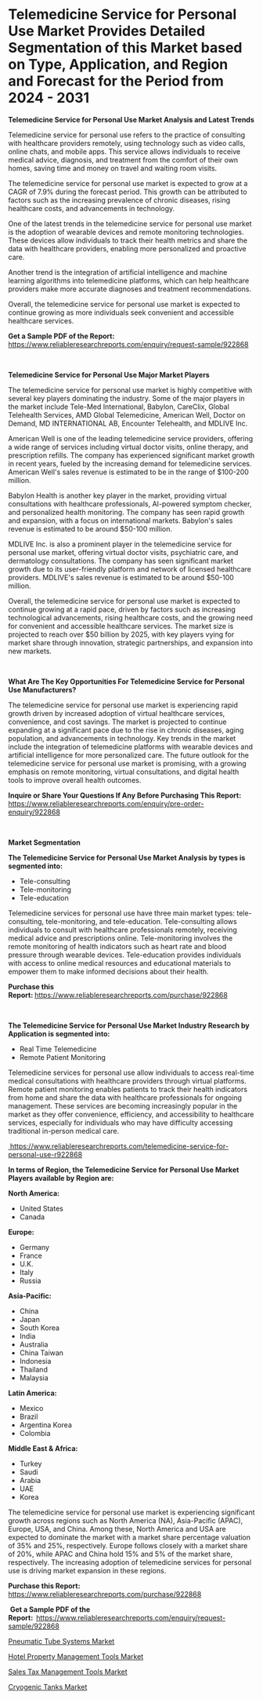 <p><h1>Telemedicine Service for Personal Use Market Provides Detailed Segmentation of this Market based on Type, Application, and Region and Forecast for the Period from 2024 - 2031</h1></p><p><strong>Telemedicine Service for Personal Use Market Analysis and Latest Trends</strong></p>
<p><p>Telemedicine service for personal use refers to the practice of consulting with healthcare providers remotely, using technology such as video calls, online chats, and mobile apps. This service allows individuals to receive medical advice, diagnosis, and treatment from the comfort of their own homes, saving time and money on travel and waiting room visits.</p><p>The telemedicine service for personal use market is expected to grow at a CAGR of 7.9% during the forecast period. This growth can be attributed to factors such as the increasing prevalence of chronic diseases, rising healthcare costs, and advancements in technology.</p><p>One of the latest trends in the telemedicine service for personal use market is the adoption of wearable devices and remote monitoring technologies. These devices allow individuals to track their health metrics and share the data with healthcare providers, enabling more personalized and proactive care.</p><p>Another trend is the integration of artificial intelligence and machine learning algorithms into telemedicine platforms, which can help healthcare providers make more accurate diagnoses and treatment recommendations.</p><p>Overall, the telemedicine service for personal use market is expected to continue growing as more individuals seek convenient and accessible healthcare services.</p></p>
<p><strong>Get a Sample PDF of the Report:&nbsp;</strong> <a href="https://www.reliableresearchreports.com/enquiry/request-sample/922868">https://www.reliableresearchreports.com/enquiry/request-sample/922868</a></p>
<p>&nbsp;</p>
<p><strong>Telemedicine Service for Personal Use Major Market Players</strong></p>
<p><p>The telemedicine service for personal use market is highly competitive with several key players dominating the industry. Some of the major players in the market include Tele-Med International, Babylon, CareClix, Global Telehealth Services, AMD Global Telemedicine, American Well, Doctor on Demand, MD INTERNATIONAL AB, Encounter Telehealth, and MDLIVE Inc.</p><p>American Well is one of the leading telemedicine service providers, offering a wide range of services including virtual doctor visits, online therapy, and prescription refills. The company has experienced significant market growth in recent years, fueled by the increasing demand for telemedicine services. American Well's sales revenue is estimated to be in the range of $100-200 million.</p><p>Babylon Health is another key player in the market, providing virtual consultations with healthcare professionals, AI-powered symptom checker, and personalized health monitoring. The company has seen rapid growth and expansion, with a focus on international markets. Babylon's sales revenue is estimated to be around $50-100 million.</p><p>MDLIVE Inc. is also a prominent player in the telemedicine service for personal use market, offering virtual doctor visits, psychiatric care, and dermatology consultations. The company has seen significant market growth due to its user-friendly platform and network of licensed healthcare providers. MDLIVE's sales revenue is estimated to be around $50-100 million.</p><p>Overall, the telemedicine service for personal use market is expected to continue growing at a rapid pace, driven by factors such as increasing technological advancements, rising healthcare costs, and the growing need for convenient and accessible healthcare services. The market size is projected to reach over $50 billion by 2025, with key players vying for market share through innovation, strategic partnerships, and expansion into new markets.</p></p>
<p>&nbsp;</p>
<p><strong>What Are The Key Opportunities For Telemedicine Service for Personal Use Manufacturers?</strong></p>
<p><p>The telemedicine service for personal use market is experiencing rapid growth driven by increased adoption of virtual healthcare services, convenience, and cost savings. The market is projected to continue expanding at a significant pace due to the rise in chronic diseases, aging population, and advancements in technology. Key trends in the market include the integration of telemedicine platforms with wearable devices and artificial intelligence for more personalized care. The future outlook for the telemedicine service for personal use market is promising, with a growing emphasis on remote monitoring, virtual consultations, and digital health tools to improve overall health outcomes.</p></p>
<p><strong>Inquire or Share Your Questions If Any Before Purchasing This Report:</strong> <a href="https://www.reliableresearchreports.com/enquiry/pre-order-enquiry/922868">https://www.reliableresearchreports.com/enquiry/pre-order-enquiry/922868</a></p>
<p>&nbsp;</p>
<p><strong>Market Segmentation</strong></p>
<p><strong>The Telemedicine Service for Personal Use Market Analysis by types is segmented into:</strong></p>
<p><ul><li>Tele-consulting</li><li>Tele-monitoring</li><li>Tele-education</li></ul></p>
<p><p>Telemedicine services for personal use have three main market types: tele-consulting, tele-monitoring, and tele-education. Tele-consulting allows individuals to consult with healthcare professionals remotely, receiving medical advice and prescriptions online. Tele-monitoring involves the remote monitoring of health indicators such as heart rate and blood pressure through wearable devices. Tele-education provides individuals with access to online medical resources and educational materials to empower them to make informed decisions about their health.</p></p>
<p><strong>Purchase this Report:&nbsp;</strong><a href="https://www.reliableresearchreports.com/purchase/922868">https://www.reliableresearchreports.com/purchase/922868</a></p>
<p>&nbsp;</p>
<p><strong>The Telemedicine Service for Personal Use Market Industry Research by Application is segmented into:</strong></p>
<p><ul><li>Real Time Telemedicine</li><li>Remote Patient Monitoring</li></ul></p>
<p><p>Telemedicine services for personal use allow individuals to access real-time medical consultations with healthcare providers through virtual platforms. Remote patient monitoring enables patients to track their health indicators from home and share the data with healthcare professionals for ongoing management. These services are becoming increasingly popular in the market as they offer convenience, efficiency, and accessibility to healthcare services, especially for individuals who may have difficulty accessing traditional in-person medical care.</p></p>
<p><a href="https://www.reliableresearchreports.com/telemedicine-service-for-personal-use-r922868">&nbsp;https://www.reliableresearchreports.com/telemedicine-service-for-personal-use-r922868</a></p>
<p><strong>In terms of Region, the Telemedicine Service for Personal Use Market Players available by Region are:</strong></p>
<p>
    <p> <strong> North America: </strong>
        <ul>
            <li>United States</li>
            <li>Canada</li>
        </ul>
        </p> 
    <p> <strong> Europe: </strong>
        <ul>
            <li>Germany</li>
            <li>France</li>
            <li>U.K.</li>
            <li>Italy</li>
            <li>Russia</li>
        </ul>
        </p> 
    <p> <strong> Asia-Pacific: </strong>
        <ul>
            <li>China</li>
            <li>Japan</li>
            <li>South Korea</li>
            <li>India</li>
            <li>Australia</li>
            <li>China Taiwan</li>
            <li>Indonesia</li>
            <li>Thailand</li>
            <li>Malaysia</li>
        </ul>
        </p> 
    <p> <strong> Latin America: </strong>
        <ul>
            <li>Mexico</li>
            <li>Brazil</li>
            <li>Argentina Korea</li>
            <li>Colombia</li>
        </ul>
        </p> 
    <p> <strong> Middle East & Africa: </strong>
        <ul>
            <li>Turkey</li>
            <li>Saudi</li>
            <li>Arabia</li>
            <li>UAE</li>
            <li>Korea</li>
        </ul>
    </p>
    </p>
<p><p>The telemedicine service for personal use market is experiencing significant growth across regions such as North America (NA), Asia-Pacific (APAC), Europe, USA, and China. Among these, North America and USA are expected to dominate the market with a market share percentage valuation of 35% and 25%, respectively. Europe follows closely with a market share of 20%, while APAC and China hold 15% and 5% of the market share, respectively. The increasing adoption of telemedicine services for personal use is driving market expansion in these regions.</p></p>
<p><strong>Purchase this Report: </strong><a href="https://www.reliableresearchreports.com/purchase/922868">https://www.reliableresearchreports.com/purchase/922868</a></p>
<p>&nbsp;<strong>Get a Sample PDF of the Report:&nbsp;&nbsp;</strong><a href="https://www.reliableresearchreports.com/enquiry/request-sample/922868">https://www.reliableresearchreports.com/enquiry/request-sample/922868</a></p>
<p><strong></strong></p>
<p><p><a href="https://www.linkedin.com/pulse/pneumatic-tube-systems-market-size-trends-complete-industry-overview-xw4ce?trackingId=UkKQdJOt8etdBtbUHPRM0g%3D%3D">Pneumatic Tube Systems Market</a></p><p><a href="https://github.com/ashman753/Market-Research-Report-List-1/blob/main/hotel-property-management-tools-market.md">Hotel Property Management Tools Market</a></p><p><a href="https://github.com/LibbySpencer2018/Market-Research-Report-List-1/blob/main/sales-tax-management-tools-market.md">Sales Tax Management Tools Market</a></p><p><a href="https://www.linkedin.com/pulse/cryogenic-tanks-market-size-reveals-best-marketing-channels-global-pmape?trackingId=ZPPOs0L2CDFsUCXGVasLLA%3D%3D">Cryogenic Tanks Market</a></p></p>